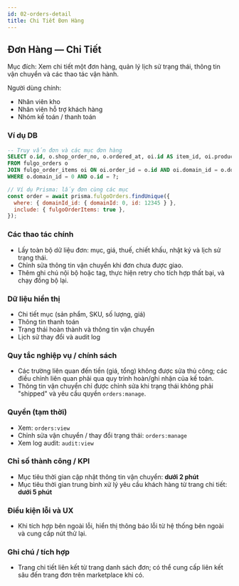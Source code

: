 ```yaml
---
id: 02-orders-detail
title: Chi Tiết Đơn Hàng
---
```


## Đơn Hàng — Chi Tiết

Mục đích: Xem chi tiết một đơn hàng, quản lý lịch sử trạng thái, thông tin vận chuyển và các thao tác vận hành.

Người dùng chính:

- Nhân viên kho
- Nhân viên hỗ trợ khách hàng
- Nhóm kế toán / thanh toán

### Ví dụ DB

```sql
-- Truy vấn đơn và các mục đơn hàng
SELECT o.id, o.shop_order_no, o.ordered_at, oi.id AS item_id, oi.product_name, oi.qty
FROM fulgo_orders o
JOIN fulgo_order_items oi ON oi.order_id = o.id AND oi.domain_id = o.domain_id
WHERE o.domain_id = 0 AND o.id = ?;
```

```javascript
// Ví dụ Prisma: lấy đơn cùng các mục
const order = await prisma.fulgoOrders.findUnique({
  where: { domainId_id: { domainId: 0, id: 12345 } },
  include: { fulgoOrderItems: true },
});
```

### Các thao tác chính

- Lấy toàn bộ dữ liệu đơn: mục, giá, thuế, chiết khấu, nhật ký và lịch sử trạng thái.
- Chỉnh sửa thông tin vận chuyển khi đơn chưa được giao.
- Thêm ghi chú nội bộ hoặc tag, thực hiện retry cho tích hợp thất bại, và chạy đồng bộ lại.

### Dữ liệu hiển thị

- Chi tiết mục (sản phẩm, SKU, số lượng, giá)
- Thông tin thanh toán
- Trạng thái hoàn thành và thông tin vận chuyển
- Lịch sử thay đổi và audit log

### Quy tắc nghiệp vụ / chính sách

- Các trường liên quan đến tiền (giá, tổng) không được sửa thủ công; các điều chỉnh liên quan phải qua quy trình hoàn/ghi nhận của kế toán.
- Thông tin vận chuyển chỉ được chỉnh sửa khi trạng thái không phải "shipped" và yêu cầu quyền `orders:manage`.

### Quyền (tạm thời)

- Xem: `orders:view`
- Chỉnh sửa vận chuyển / thay đổi trạng thái: `orders:manage`
- Xem log audit: `audit:view`

### Chỉ số thành công / KPI

- Mục tiêu thời gian cập nhật thông tin vận chuyển: **dưới 2 phút**
- Mục tiêu thời gian trung bình xử lý yêu cầu khách hàng từ trang chi tiết: **dưới 5 phút**

### Điều kiện lỗi và UX

- Khi tích hợp bên ngoài lỗi, hiển thị thông báo lỗi từ hệ thống bên ngoài và cung cấp nút thử lại.

### Ghi chú / tích hợp

- Trang chi tiết liên kết từ trang danh sách đơn; có thể cung cấp liên kết sâu đến trang đơn trên marketplace khi có.
